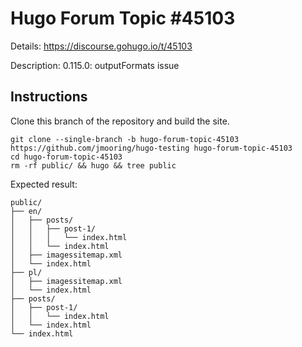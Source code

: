# Hugo Forum Topic #45103

Details: <https://discourse.gohugo.io/t/45103>

Description: 0.115.0: outputFormats issue

## Instructions

Clone this branch of the repository and build the site.

```text
git clone --single-branch -b hugo-forum-topic-45103 https://github.com/jmooring/hugo-testing hugo-forum-topic-45103
cd hugo-forum-topic-45103
rm -rf public/ && hugo && tree public
```

Expected result:

```text
public/
├── en/
│   ├── posts/
│   │   ├── post-1/
│   │   │   └── index.html
│   │   └── index.html
│   ├── imagessitemap.xml
│   └── index.html
├── pl/
│   ├── imagessitemap.xml
│   └── index.html
├── posts/
│   ├── post-1/
│   │   └── index.html
│   └── index.html
└── index.html
```
